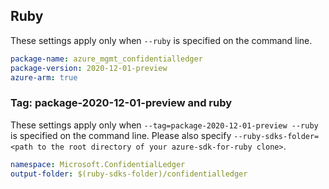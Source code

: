 ## Ruby

These settings apply only when `--ruby` is specified on the command line.

```yaml
package-name: azure_mgmt_confidentialledger
package-version: 2020-12-01-preview
azure-arm: true
```

### Tag: package-2020-12-01-preview and ruby

These settings apply only when `--tag=package-2020-12-01-preview --ruby` is specified on the command line.
Please also specify `--ruby-sdks-folder=<path to the root directory of your azure-sdk-for-ruby clone>`.

```yaml $(tag) == 'package-2020-12-01-preview' && $(ruby)
namespace: Microsoft.ConfidentialLedger
output-folder: $(ruby-sdks-folder)/confidentialledger
```
